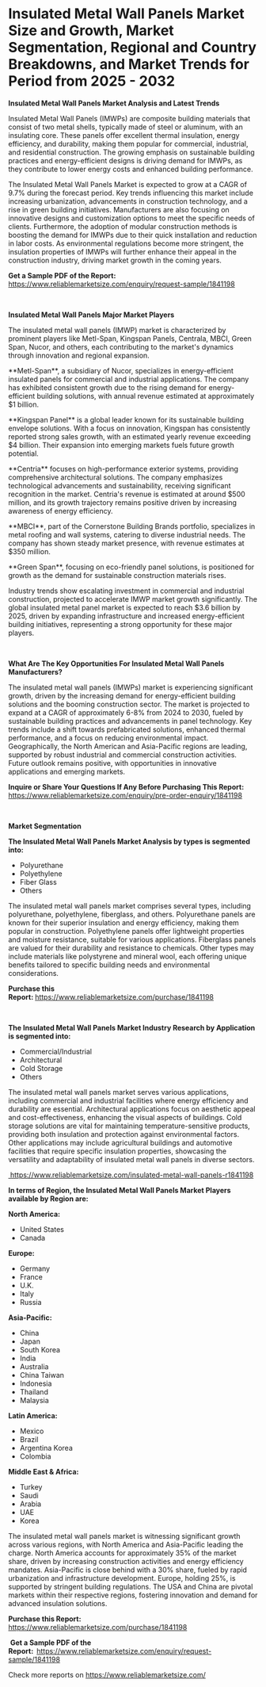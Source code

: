 <p><h1>Insulated Metal Wall Panels Market Size and Growth, Market Segmentation, Regional and Country Breakdowns, and Market Trends for Period from 2025 -  2032</h1></p><p><strong>Insulated Metal Wall Panels Market Analysis and Latest Trends</strong></p>
<p><p>Insulated Metal Wall Panels (IMWPs) are composite building materials that consist of two metal shells, typically made of steel or aluminum, with an insulating core. These panels offer excellent thermal insulation, energy efficiency, and durability, making them popular for commercial, industrial, and residential construction. The growing emphasis on sustainable building practices and energy-efficient designs is driving demand for IMWPs, as they contribute to lower energy costs and enhanced building performance.</p><p>The Insulated Metal Wall Panels Market is expected to grow at a CAGR of 9.7% during the forecast period. Key trends influencing this market include increasing urbanization, advancements in construction technology, and a rise in green building initiatives. Manufacturers are also focusing on innovative designs and customization options to meet the specific needs of clients. Furthermore, the adoption of modular construction methods is boosting the demand for IMWPs due to their quick installation and reduction in labor costs. As environmental regulations become more stringent, the insulation properties of IMWPs will further enhance their appeal in the construction industry, driving market growth in the coming years.</p></p>
<p><strong>Get a Sample PDF of the Report:&nbsp;</strong> <a href="https://www.reliablemarketsize.com/enquiry/request-sample/1841198?utm_campaign=3254&utm_medium=2&utm_source=Github&utm_content=ia&utm_term=01042025&utm_id=insulated-metal-wall-panels">https://www.reliablemarketsize.com/enquiry/request-sample/1841198</a></p>
<p>&nbsp;</p>
<p><strong>Insulated Metal Wall Panels Major Market Players</strong></p>
<p><p>The insulated metal wall panels (IMWP) market is characterized by prominent players like Metl-Span, Kingspan Panels, Centrala, MBCI, Green Span, Nucor, and others, each contributing to the market's dynamics through innovation and regional expansion. </p><p>**Metl-Span**, a subsidiary of Nucor, specializes in energy-efficient insulated panels for commercial and industrial applications. The company has exhibited consistent growth due to the rising demand for energy-efficient building solutions, with annual revenue estimated at approximately $1 billion. </p><p>**Kingspan Panel** is a global leader known for its sustainable building envelope solutions. With a focus on innovation, Kingspan has consistently reported strong sales growth, with an estimated yearly revenue exceeding $4 billion. Their expansion into emerging markets fuels future growth potential.</p><p>**Centria** focuses on high-performance exterior systems, providing comprehensive architectural solutions. The company emphasizes technological advancements and sustainability, receiving significant recognition in the market. Centria's revenue is estimated at around $500 million, and its growth trajectory remains positive driven by increasing awareness of energy efficiency.</p><p>**MBCI**, part of the Cornerstone Building Brands portfolio, specializes in metal roofing and wall systems, catering to diverse industrial needs. The company has shown steady market presence, with revenue estimates at $350 million. </p><p>**Green Span**, focusing on eco-friendly panel solutions, is positioned for growth as the demand for sustainable construction materials rises. </p><p>Industry trends show escalating investment in commercial and industrial construction, projected to accelerate IMWP market growth significantly. The global insulated metal panel market is expected to reach $3.6 billion by 2025, driven by expanding infrastructure and increased energy-efficient building initiatives, representing a strong opportunity for these major players.</p></p>
<p>&nbsp;</p>
<p><strong>What Are The Key Opportunities For Insulated Metal Wall Panels Manufacturers?</strong></p>
<p><p>The insulated metal wall panels (IMWPs) market is experiencing significant growth, driven by the increasing demand for energy-efficient building solutions and the booming construction sector. The market is projected to expand at a CAGR of approximately 6-8% from 2024 to 2030, fueled by sustainable building practices and advancements in panel technology. Key trends include a shift towards prefabricated solutions, enhanced thermal performance, and a focus on reducing environmental impact. Geographically, the North American and Asia-Pacific regions are leading, supported by robust industrial and commercial construction activities. Future outlook remains positive, with opportunities in innovative applications and emerging markets.</p></p>
<p><strong>Inquire or Share Your Questions If Any Before Purchasing This Report:</strong> <a href="https://www.reliablemarketsize.com/enquiry/pre-order-enquiry/1841198?utm_campaign=3254&utm_medium=2&utm_source=Github&utm_content=ia&utm_term=01042025&utm_id=insulated-metal-wall-panels">https://www.reliablemarketsize.com/enquiry/pre-order-enquiry/1841198</a></p>
<p>&nbsp;</p>
<p><strong>Market Segmentation</strong></p>
<p><strong>The Insulated Metal Wall Panels Market Analysis by types is segmented into:</strong></p>
<p><ul><li>Polyurethane</li><li>Polyethylene</li><li>Fiber Glass</li><li>Others</li></ul></p>
<p><p>The insulated metal wall panels market comprises several types, including polyurethane, polyethylene, fiberglass, and others. Polyurethane panels are known for their superior insulation and energy efficiency, making them popular in construction. Polyethylene panels offer lightweight properties and moisture resistance, suitable for various applications. Fiberglass panels are valued for their durability and resistance to chemicals. Other types may include materials like polystyrene and mineral wool, each offering unique benefits tailored to specific building needs and environmental considerations.</p></p>
<p><strong>Purchase this Report:&nbsp;</strong><a href="https://www.reliablemarketsize.com/purchase/1841198?utm_campaign=3254&utm_medium=2&utm_source=Github&utm_content=ia&utm_term=01042025&utm_id=insulated-metal-wall-panels">https://www.reliablemarketsize.com/purchase/1841198</a></p>
<p>&nbsp;</p>
<p><strong>The Insulated Metal Wall Panels Market Industry Research by Application is segmented into:</strong></p>
<p><ul><li>Commercial/Industrial</li><li>Architectural</li><li>Cold Storage</li><li>Others</li></ul></p>
<p><p>The insulated metal wall panels market serves various applications, including commercial and industrial facilities where energy efficiency and durability are essential. Architectural applications focus on aesthetic appeal and cost-effectiveness, enhancing the visual aspects of buildings. Cold storage solutions are vital for maintaining temperature-sensitive products, providing both insulation and protection against environmental factors. Other applications may include agricultural buildings and automotive facilities that require specific insulation properties, showcasing the versatility and adaptability of insulated metal wall panels in diverse sectors.</p></p>
<p><a href="https://www.reliablemarketsize.com/insulated-metal-wall-panels-r1841198?utm_campaign=3254&utm_medium=2&utm_source=Github&utm_content=ia&utm_term=01042025&utm_id=insulated-metal-wall-panels">&nbsp;https://www.reliablemarketsize.com/insulated-metal-wall-panels-r1841198</a></p>
<p><strong>In terms of Region, the Insulated Metal Wall Panels Market Players available by Region are:</strong></p>
<p>
    <p> <strong> North America: </strong>
        <ul>
            <li>United States</li>
            <li>Canada</li>
        </ul>
        </p> 
    <p> <strong> Europe: </strong>
        <ul>
            <li>Germany</li>
            <li>France</li>
            <li>U.K.</li>
            <li>Italy</li>
            <li>Russia</li>
        </ul>
        </p> 
    <p> <strong> Asia-Pacific: </strong>
        <ul>
            <li>China</li>
            <li>Japan</li>
            <li>South Korea</li>
            <li>India</li>
            <li>Australia</li>
            <li>China Taiwan</li>
            <li>Indonesia</li>
            <li>Thailand</li>
            <li>Malaysia</li>
        </ul>
        </p> 
    <p> <strong> Latin America: </strong>
        <ul>
            <li>Mexico</li>
            <li>Brazil</li>
            <li>Argentina Korea</li>
            <li>Colombia</li>
        </ul>
        </p> 
    <p> <strong> Middle East & Africa: </strong>
        <ul>
            <li>Turkey</li>
            <li>Saudi</li>
            <li>Arabia</li>
            <li>UAE</li>
            <li>Korea</li>
        </ul>
    </p>
    </p>
<p><p>The insulated metal wall panels market is witnessing significant growth across various regions, with North America and Asia-Pacific leading the charge. North America accounts for approximately 35% of the market share, driven by increasing construction activities and energy efficiency mandates. Asia-Pacific is close behind with a 30% share, fueled by rapid urbanization and infrastructure development. Europe, holding 25%, is supported by stringent building regulations. The USA and China are pivotal markets within their respective regions, fostering innovation and demand for advanced insulation solutions.</p></p>
<p><strong>Purchase this Report: </strong><a href="https://www.reliablemarketsize.com/purchase/1841198?utm_campaign=3254&utm_medium=2&utm_source=Github&utm_content=ia&utm_term=01042025&utm_id=insulated-metal-wall-panels">https://www.reliablemarketsize.com/purchase/1841198</a></p>
<p>&nbsp;<strong>Get a Sample PDF of the Report:&nbsp;&nbsp;</strong><a href="https://www.reliablemarketsize.com/enquiry/request-sample/1841198?utm_campaign=3254&utm_medium=2&utm_source=Github&utm_content=ia&utm_term=01042025&utm_id=insulated-metal-wall-panels">https://www.reliablemarketsize.com/enquiry/request-sample/1841198</a></p>
<p><strong></strong></p>
<p>Check more reports on <a href="https://www.reliablemarketsize.com/?utm_campaign=3254&utm_medium=2&utm_source=Github&utm_content=ia&utm_term=01042025&utm_id=insulated-metal-wall-panels">https://www.reliablemarketsize.com/</a></p>